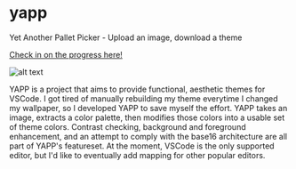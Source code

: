 # yapp

Yet Another Pallet Picker - Upload an image, download a theme

[Check in on the progress here!](https://dylanorgeron.github.io/yapp)

![alt text](https://i.imgur.com/baT2tM3.png)

YAPP is a project that aims to provide functional, aesthetic themes for VSCode. I got tired
of manually rebuilding my theme everytime I changed my wallpaper, so I developed YAPP to save
myself the effort. YAPP takes an image, extracts a color palette, then modifies those colors
into a usable set of theme colors. Contrast checking, background and foreground enhancement,
and an attempt to comply with the base16 architecture are all part of YAPP's featureset. At 
the moment, VSCode is the only supported editor, but I'd like to eventually add mapping for other
popular editors.
